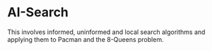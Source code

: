# AI-Search

This involves informed, uninformed and local search algorithms and applying them to Pacman and the 8-Queens problem.
